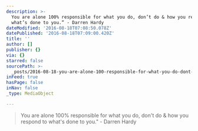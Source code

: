 ```yaml
---
description: >-
  You are alone 100% responsible for what you do, don’t do & how you respond to
  what’s done to you.” - Darren Hardy 
dateModified: '2016-08-18T07:08:50.078Z'
datePublished: '2016-08-18T07:09:00.420Z'
title: ''
author: []
publisher: {}
via: {}
starred: false
sourcePath: >-
  _posts/2016-08-18-you-are-alone-100-responsible-for-what-you-do-dont-do-and-h.md
inFeed: true
hasPage: false
inNav: false
_type: MediaObject

---
```

> You are alone 100% responsible for what you do, don't do & how you respond to what's done to you." - Darren Hardy